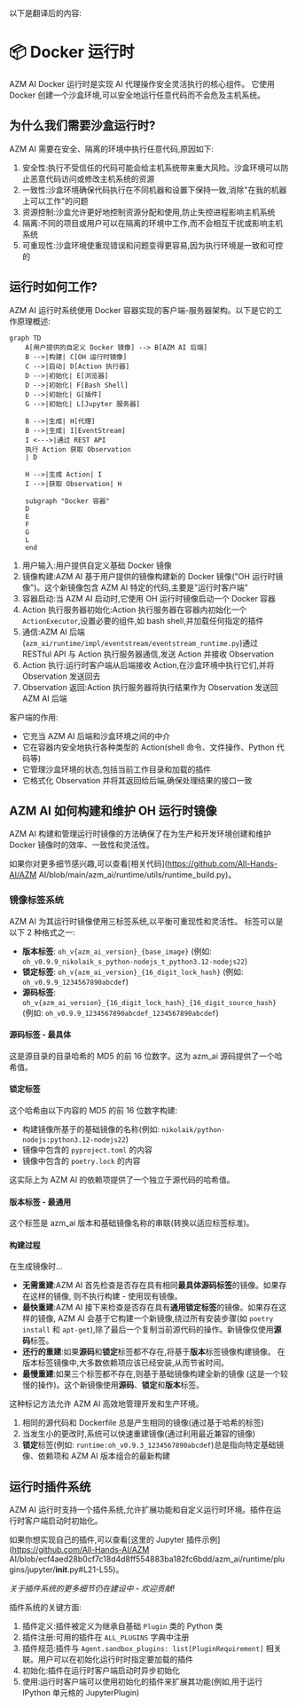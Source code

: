 以下是翻译后的内容:

# 📦 Docker 运行时

AZM AI Docker 运行时是实现 AI 代理操作安全灵活执行的核心组件。
它使用 Docker 创建一个沙盒环境,可以安全地运行任意代码而不会危及主机系统。

## 为什么我们需要沙盒运行时?

AZM AI 需要在安全、隔离的环境中执行任意代码,原因如下:

1. 安全性:执行不受信任的代码可能会给主机系统带来重大风险。沙盒环境可以防止恶意代码访问或修改主机系统的资源
2. 一致性:沙盒环境确保代码执行在不同机器和设置下保持一致,消除"在我的机器上可以工作"的问题
3. 资源控制:沙盒允许更好地控制资源分配和使用,防止失控进程影响主机系统
4. 隔离:不同的项目或用户可以在隔离的环境中工作,而不会相互干扰或影响主机系统
5. 可重现性:沙盒环境使重现错误和问题变得更容易,因为执行环境是一致和可控的

## 运行时如何工作?

AZM AI 运行时系统使用 Docker 容器实现的客户端-服务器架构。以下是它的工作原理概述:

```mermaid
graph TD
    A[用户提供的自定义 Docker 镜像] --> B[AZM AI 后端]
    B -->|构建| C[OH 运行时镜像]
    C -->|启动| D[Action 执行器]
    D -->|初始化| E[浏览器]
    D -->|初始化| F[Bash Shell]
    D -->|初始化| G[插件]
    G -->|初始化| L[Jupyter 服务器]

    B -->|生成| H[代理]
    B -->|生成| I[EventStream]
    I <--->|通过 REST API
    执行 Action 获取 Observation
    | D

    H -->|生成 Action| I
    I -->|获取 Observation| H

    subgraph "Docker 容器"
    D
    E
    F
    G
    L
    end
```

1. 用户输入:用户提供自定义基础 Docker 镜像
2. 镜像构建:AZM AI 基于用户提供的镜像构建新的 Docker 镜像("OH 运行时镜像")。这个新镜像包含 AZM AI 特定的代码,主要是"运行时客户端"
3. 容器启动:当 AZM AI 启动时,它使用 OH 运行时镜像启动一个 Docker 容器
4. Action 执行服务器初始化:Action 执行服务器在容器内初始化一个 `ActionExecutor`,设置必要的组件,如 bash shell,并加载任何指定的插件
5. 通信:AZM AI 后端(`azm_ai/runtime/impl/eventstream/eventstream_runtime.py`)通过 RESTful API 与 Action 执行服务器通信,发送 Action 并接收 Observation
6. Action 执行:运行时客户端从后端接收 Action,在沙盒环境中执行它们,并将 Observation 发送回去
7. Observation 返回:Action 执行服务器将执行结果作为 Observation 发送回 AZM AI 后端

客户端的作用:
- 它充当 AZM AI 后端和沙盒环境之间的中介
- 它在容器内安全地执行各种类型的 Action(shell 命令、文件操作、Python 代码等)
- 它管理沙盒环境的状态,包括当前工作目录和加载的插件
- 它格式化 Observation 并将其返回给后端,确保处理结果的接口一致

## AZM AI 如何构建和维护 OH 运行时镜像

AZM AI 构建和管理运行时镜像的方法确保了在为生产和开发环境创建和维护 Docker 镜像时的效率、一致性和灵活性。

如果你对更多细节感兴趣,可以查看[相关代码](https://github.com/All-Hands-AI/AZM AI/blob/main/azm_ai/runtime/utils/runtime_build.py)。

### 镜像标签系统

AZM AI 为其运行时镜像使用三标签系统,以平衡可重现性和灵活性。
标签可以是以下 2 种格式之一:

- **版本标签**: `oh_v{azm_ai_version}_{base_image}` (例如: `oh_v0.9.9_nikolaik_s_python-nodejs_t_python3.12-nodejs22`)
- **锁定标签**: `oh_v{azm_ai_version}_{16_digit_lock_hash}` (例如: `oh_v0.9.9_1234567890abcdef`)
- **源码标签**: `oh_v{azm_ai_version}_{16_digit_lock_hash}_{16_digit_source_hash}`
  (例如: `oh_v0.9.9_1234567890abcdef_1234567890abcdef`)

#### 源码标签 - 最具体

这是源目录的目录哈希的 MD5 的前 16 位数字。这为 azm_ai 源码提供了一个哈希值。

#### 锁定标签

这个哈希由以下内容的 MD5 的前 16 位数字构建:
- 构建镜像所基于的基础镜像的名称(例如: `nikolaik/python-nodejs:python3.12-nodejs22`)
- 镜像中包含的 `pyproject.toml` 的内容
- 镜像中包含的 `poetry.lock` 的内容

这实际上为 AZM AI 的依赖项提供了一个独立于源代码的哈希值。

#### 版本标签 - 最通用

这个标签是 azm_ai 版本和基础镜像名称的串联(转换以适应标签标准)。

#### 构建过程

在生成镜像时...

- **无需重建**:AZM AI 首先检查是否存在具有相同**最具体源码标签**的镜像。如果存在这样的镜像,
  则不执行构建 - 使用现有镜像。
- **最快重建**:AZM AI 接下来检查是否存在具有**通用锁定标签**的镜像。如果存在这样的镜像,
  AZM AI 会基于它构建一个新镜像,绕过所有安装步骤(如 `poetry install` 和
  `apt-get`),除了最后一个复制当前源代码的操作。新镜像仅使用**源码**标签。
- **还行的重建**:如果**源码**和**锁定**标签都不存在,将基于**版本**标签镜像构建镜像。
  在版本标签镜像中,大多数依赖项应该已经安装,从而节省时间。
- **最慢重建**:如果三个标签都不存在,则基于基础镜像构建全新的镜像
  (这是一个较慢的操作)。这个新镜像使用**源码**、**锁定**和**版本**标签。

这种标记方法允许 AZM AI 高效地管理开发和生产环境。

1. 相同的源代码和 Dockerfile 总是产生相同的镜像(通过基于哈希的标签)
2. 当发生小的更改时,系统可以快速重建镜像(通过利用最近兼容的镜像)
3. **锁定**标签(例如: `runtime:oh_v0.9.3_1234567890abcdef`)总是指向特定基础镜像、依赖项和 AZM AI 版本组合的最新构建

## 运行时插件系统

AZM AI 运行时支持一个插件系统,允许扩展功能和自定义运行时环境。插件在运行时客户端启动时初始化。

如果你想实现自己的插件,可以查看[这里的 Jupyter 插件示例](https://github.com/All-Hands-AI/AZM AI/blob/ecf4aed28b0cf7c18d4d8ff554883ba182fc6bdd/azm_ai/runtime/plugins/jupyter/__init__.py#L21-L55)。

*关于插件系统的更多细节仍在建设中 - 欢迎贡献!*

插件系统的关键方面:

1. 插件定义:插件被定义为继承自基础 `Plugin` 类的 Python 类
2. 插件注册:可用的插件在 `ALL_PLUGINS` 字典中注册
3. 插件规范:插件与 `Agent.sandbox_plugins: list[PluginRequirement]` 相关联。用户可以在初始化运行时时指定要加载的插件
4. 初始化:插件在运行时客户端启动时异步初始化
5. 使用:运行时客户端可以使用初始化的插件来扩展其功能(例如,用于运行 IPython 单元格的 JupyterPlugin)

